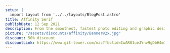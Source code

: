 ```yaml
---
setup: |
  import Layout from '../../layouts/BlogPost.astro'
title: Affinity Serif
publishDate: 12 Sep 2021
description: From the smoothest, fastest photo editing and graphic design software to the most powerful publishing software, Affinity ...
picture: "/assets/discounts/affinity/Banner@2x.jpg"
discount: 50% discount
discountLink: https://www.git-tower.com/mac?fbclid=IwAR01ueJYnv9gDbH4m1Bon-kfbMap2UuqV2pWq-TjfQhuYY3uIj5KV603z2o
---
```

